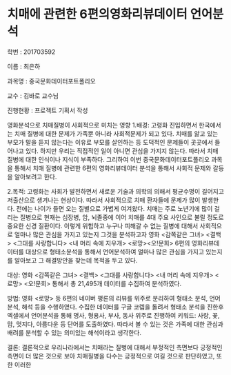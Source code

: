 # 치매에 관련한 6편의영화리뷰데이터 언어분석

학번 : 201703592

이름 : 최은하

과목명 : 중국문화데이터포트폴리오

교수 : 김바로 교수님

진행현황 : 프로젝트 기획서 작성

영화분석으로 치매질병이 사회적으로 미치는 영향
1.배경: 고령화 진입하면서 한국에서는 치매 질병에 대한 문제가 가족뿐 아니라 사회적문제가 되고 있다. 치매를 앓고 있는 부모가 말을 듣지 않는다는 이유로 부모를 살인하는 등 도덕적인 문제들이 곳곳에서 들어나고 있다. 하지만 우리는 직접적인 일이 아니면 관심을 가지지 않는다. 따라서 치매 질병에 대한 인식이나 지식이 부족하다. 그리하여 이번 중국문화데이터포트폴리오 과목을 통해서 치매 질병에 관련한 6편의 영화리뷰데이터 분석을 통해서 사회적 문제와 갈등을 알아보려고 한다.

2.목적: 고령화는 사회가 발전하면서 새로운 기술과 의학의 의해서 평균수명이 길어지고 저출산으로 생겨나는 현상이다. 따라서 사회적으로 치매 환자들에 문제가 많이 발생한다. 전에는 나이가 들면 오는 질별으로 가볍게 여겨왔다. 치매는 주로 노년기에 많이 걸리는 질병으로 현재는 심장병, 암, 뇌졸중에 이어 치매를 4대 주요 사인으로 불릴 정도로 중요한 신경 질환이다. 이렇게 위험하고 누구나 피해갈 수 없는 질병에 대해서 사회적으로 얼마나 많은 관심을 가지고 있는지 그것을 분석하고자 영화 <감쪽같은 그녀> <결백> <그대를 사랑합니다> <내 머리 속에 지우개> <로망><오!문희> 6편의 영화리뷰데이터를 대상으로 형태소분석을 통해서 언어분석하여 얼마나 많은 관심을 가지고 있는지를 알아보고 그 해결방안을 찾는데 목적을 두고 있다.

대상: 영화 <감쪽같은 그녀> <결백> <그대를 사랑합니다> <내 머리 속에 지우개> <로망> <오!문희> 통해서 총 21,495개 데이터를 수집하여 분석하였다.

방법: 영화 <로망> 등 6편의 네이버 평론의 리뷰를 위주로 분리하여 형태소 분석, 언어분석, 해석 등을 수행하였다. 수집한 데이터를 구글 코렙을 돌려서 형태소 분석을 진한후 엑셀에서 언어분석을 통해 명사, 형용사, 부사, 동사 위주로 진행하여 키워드: 사랑, 꽃, 맘, 멋지다, 아름다운 등 단어를 도출하였다. 따라서 볼 수 있는 것은 가족에 대한 관심과 배려를 분석할 수 있는 의미있는 해석이라고 생각한다.

결론: 결론적으로 우리나라에서는 치매라는 질병에 대해서 부정적인 측면보다 긍정적인 측면이 더 많은 것으로 보아 치매질병을 다수는 긍정적으로 여길 것으로 판단하였고, 또한 이러한 
